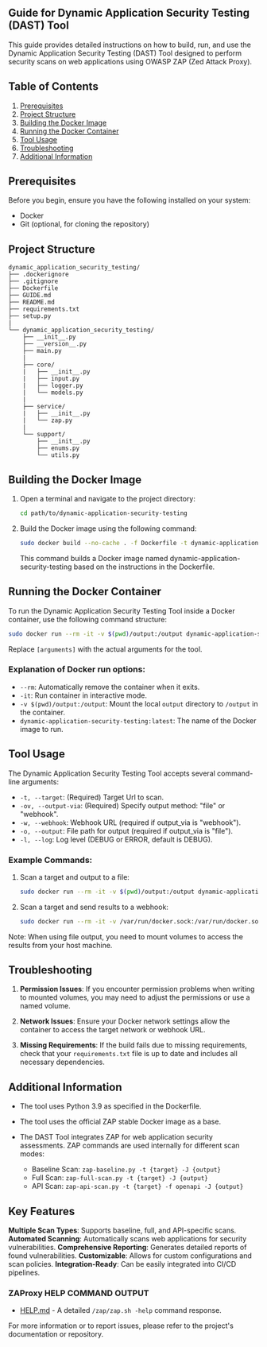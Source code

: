## Guide for Dynamic Application Security Testing (DAST) Tool

This guide provides detailed instructions on how to build, run, and use the Dynamic Application Security Testing (DAST) Tool designed to perform security scans on web applications using OWASP ZAP (Zed Attack Proxy).


## Table of Contents

1. [Prerequisites](#prerequisites)
2. [Project Structure](#project-structure)
3. [Building the Docker Image](#building-the-docker-image)
4. [Running the Docker Container](#running-the-docker-container)
5. [Tool Usage](#tool-usage)
6. [Troubleshooting](#troubleshooting)
7. [Additional Information](#additional-information)

## Prerequisites

Before you begin, ensure you have the following installed on your system:

- Docker
- Git (optional, for cloning the repository)

## Project Structure

```
dynamic_application_security_testing/
├── .dockerignore
├── .gitignore
├── Dockerfile
├── GUIDE.md
├── README.md
├── requirements.txt
├── setup.py
|
└── dynamic_application_security_testing/
    ├── __init__.py
    ├── __version__.py
    ├── main.py
    |
    ├── core/
    |   ├── __init__.py
    |   ├── input.py
    |   ├── logger.py
    |   └── models.py
    |
    ├── service/
    |   ├── __init__.py
    |   └── zap.py
    |
    └── support/
        ├── __init__.py
        ├── enums.py
        └── utils.py
```

## Building the Docker Image

1. Open a terminal and navigate to the project directory:

   ```bash
   cd path/to/dynamic-application-security-testing
   ```

2. Build the Docker image using the following command:

   ```bash
   sudo docker build --no-cache . -f Dockerfile -t dynamic-application-security-testing:latest
   ```

   This command builds a Docker image named dynamic-application-security-testing based on the instructions in the Dockerfile.

## Running the Docker Container

To run the Dynamic Application Security Testing Tool inside a Docker container, use the following command structure:

```bash
sudo docker run --rm -it -v $(pwd)/output:/output dynamic-application-security-testing:latest [arguments]
```

Replace `[arguments]` with the actual arguments for the tool.

### Explanation of Docker run options:

- `--rm`: Automatically remove the container when it exits.
- `-it`: Run container in interactive mode.
- `-v $(pwd)/output:/output`: Mount the local `output` directory to `/output` in the container.
- `dynamic-application-security-testing:latest`: The name of the Docker image to run.

## Tool Usage

The Dynamic Application Security Testing Tool accepts several command-line arguments:

- `-t, --target`: (Required) Target Url to scan.
- `-ov, --output-via`: (Required) Specify output method: "file" or "webhook".
- `-w, --webhook`: Webhook URL (required if output_via is "webhook").
- `-o, --output`: File path for output (required if output_via is "file").
- `-l, --log`: Log level (DEBUG or ERROR, default is DEBUG).

### Example Commands:

1. Scan a target and output to a file:
   ```bash
   sudo docker run --rm -it -v $(pwd)/output:/output dynamic-application-security-testing:latest -t https://juice-shop.herokuapp.com -ov file -o /output/results.json
   ```

2. Scan a target  and send results to a webhook:
   ```bash
   sudo docker run --rm -it -v /var/run/docker.sock:/var/run/docker.sock dynamic-application-security-testing:latest -t http://www.vulnweb.com/ -ov webhook -w https://your-webhook-url.com
   ```


Note: When using file output, you need to mount volumes to access the results from your host machine.

## Troubleshooting

1. **Permission Issues**: If you encounter permission problems when writing to mounted volumes, you may need to adjust the permissions or use a named volume.

2. **Network Issues**: Ensure your Docker network settings allow the container to access the target network or webhook URL.

3. **Missing Requirements**: If the build fails due to missing requirements, check that your `requirements.txt` file is up to date and includes all necessary dependencies.



## Additional Information

- The tool uses Python 3.9 as specified in the Dockerfile.
- The tool uses the official ZAP stable Docker image as a base.
- The DAST Tool integrates ZAP for web application security assessments. ZAP commands are used internally for different scan modes:

   - Baseline Scan: ```zap-baseline.py -t {target} -J {output}```
   - Full Scan: ```zap-full-scan.py -t {target} -J {output}```
   - API Scan: ```zap-api-scan.py -t {target} -f openapi -J {output}```


## Key Features

**Multiple Scan Types**: Supports baseline, full, and API-specific scans.
**Automated Scanning**: Automatically scans web applications for security vulnerabilities.
**Comprehensive Reporting**: Generates detailed reports of found vulnerabilities.
**Customizable**: Allows for custom configurations and scan policies.
**Integration-Ready**: Can be easily integrated into CI/CD pipelines.


### ZAProxy HELP COMMAND OUTPUT
- [HELP.md](HELP.md) - A detailed `/zap/zap.sh -help`  command response.

For more information or to report issues, please refer to the project's documentation or repository.